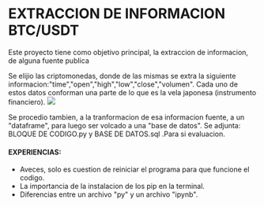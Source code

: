 # EXTRACCION DE INFORMACION BTC/USDT

Este proyecto tiene como objetivo principal, la extraccion de informacion, de alguna fuente publica

Se elijio las criptomonedas, donde de las mismas se extra la siguiente informacion:"time","open","high","low","close","volumen".
Cada uno de estos datos conforman una parte de lo que es la vela japonesa (instrumento financiero).
![](https://github.com/Martinerramuspe/PICTURE/blob/main/VELAS_JAPNESAS.jpg)

Se procedio tambien, a la tranformacion de esa informacion fuente, a un "dataframe", para luego ser volcado a una "base de datos".
Se adjunta: BLOQUE DE CODIGO.py  y  BASE DE DATOS.sql .Para si evaluacion.


#### EXPERIENCIAS:
* Aveces, solo es cuestion de reiniciar el programa para que funcione el codigo.
* La importancia de la instalacion de los pip en la terminal.
* Diferencias entre un archivo "py" y un archivo "ipynb".
  
